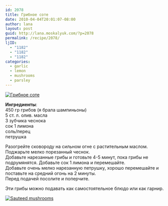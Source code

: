 ```yaml
---
id: 2078
title: Грибное соте
date: 2010-04-04T20:01:07-08:00
author: lana
layout: post
guid: http://lana.moskalyuk.com/?p=2078
permalink: /recipe/2078/
ljID:
  - "1182"
  - "1182"
  - "1182"
categories:
  - garlic
  - lemon
  - mushrooms
  - parsley
---
```

<a class="flickr-image alignnone" title="Грибное соте" href="http://www.flickr.com/photos/67405678@N00/4491929146/" target="_blank"><img src="http://farm5.static.flickr.com/4022/4491929146_c176a440bd.jpg" alt="Грибное соте" /></a>

**Ингредиенты**:  
450 гр грибов (я брала шампиньоны)  
5 ст. л. олив. масла  
3 зубчика чеснока  
сок 1 лимона  
соль/перец  
петрушка

Разогрейте сковороду на сильном огне с растительным маслом. Поджарьте мелко порезанный чеснок.  
Добавьте нарезанные грибы и готовьте 4-5 минут, пока грибы не подрумянятся. Добавьте сок 1 лимона и перемешайте.  
Добавьте очень мелко нарезанную петрушку, хорошо перемешайте и поставьте на средний огонь на 2 минуты.  
Перед подачей посолите и поперчите.

Эти грибы можно подавать как самостоятельное блюдо или как гарнир.

<a class="flickr-image alignnone" title="Sauteed mushrooms" href="http://www.flickr.com/photos/67405678@N00/4491283491/" target="_blank"><img src="http://farm5.static.flickr.com/4010/4491283491_89a17d2a93.jpg" alt="Sauteed mushrooms" /></a>